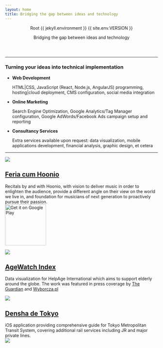 ```yaml
---
layout: home
title: Bridging the gap between ideas and technology
---
```


<div id="home">
  <header>
    <div class="intro-text">
      <p>Root {{ jekyll.environment }} {{ site.env.VERSION }}</p>
      <p>Bridging the gap between ideas and technology</p>
    </div>
  </header>
</div>

----

### Turning your ideas into technical implementation

* **Web Development**

  HTML|CSS, JavaScript (React, Node.js, AngularJS) programming, hosting|cloud deployment, CMS configuration, social media integration

* **Online Marketing**

  Search Engine Optimization, Google Analytics/Tag Manager configuration, Google AdWords/Facebook Ads campaign setup and reporting

* **Consultancy Services**

  Extra services available upon request: data visualization, mobile applications development, financial analysis, graphic design, et cetera
  
----

<section id="products"><div class="content-section-a"><div class="container-fluid"><div class="row"><div class="col-lg-5 push-lg-7 col-sm-6 push-sm-6"><div class="row"><a href="http://feria.hoonio.com"><img class="img-responsive img-fluid pull-sm-right" src="https://lh3.googleusercontent.com/mvwsxK_jpFHLoteeScrcnP1_D1dIO_mv92oyy5AhXDZ8DQ9rOMVI9FajP6dt32Yma9CHr59NbsQStRuyQN2GzU764EHtgjSxRqpkkw=w569-h320-rw-no"></a></div></div><div class="col-lg-7 pull-lg-5 col-sm-6 pull-sm-6"><a href="http://feria.hoonio.com"><h2 class="section-heading">Feria cum Hoonio</h2></a><p class="lead">Recitals by and with Hoonio, with vision to deliver music in order to enlighten the audience, provide a different angle on their view on the world we live in, and foundation for musicians of next generation to proactively pursue their passion.<br><a href="http://hoon.io/feriaApp"><img class="appstore-badge" alt="Get it on Google Play" src="https://play.google.com/intl/en_us/badges/images/generic/en-play-badge.png" width="135px"></a></p></div></div></div></div><div class="content-section-b"><div class="container-fluid"><div class="row"><div class="col-lg-5 col-sm-6"><div class="row"><a href="http://www.helpage.org/global-agewatch/population-ageing-data/global-rankings-map"><img class="img-responsive img-fluid pull-sm-right" src="https://lh3.googleusercontent.com/-TzWilRcgbbc/UktfVGEL8oI/AAAAAAAB5Sk/cPk3nN6PWOo/w980-h551/frontcover-agewatch.jpg"></a></div></div><div class="col-lg-7 col-sm-6"><a href="http://www.helpage.org/global-agewatch/population-ageing-data/global-rankings-map"><h2 class="section-heading">AgeWatch Index</h2></a><p class="lead">Data visualization for HelpAge International which aims to support elderly around the globe. The work was featured in press coverage by <a target="_blank" title="Best and worst places to be old: interactive map" href="http://bit.ly/19YDIBV">The Guardian</a> and <a target="_blank" title="Lepiej niż w Polsce seniorom żyje się w Albanii, na Litwie czy Białorusi. Najgorzej jest z opieką zdrowotną Cały tekst" href="http://bit.ly/1fIVwIv">Wyborcza.pl</a></p></div></div></div></div><div class="content-section-a"><div class="container-fluid"><div class="row"><div class="col-lg-5 push-lg-7 col-sm-6 push-sm-6"><div class="row"><a href="http://hoon.io/1DWTTNa"><img class="img-responsive img-fluid pull-sm-right" src="https://lh3.googleusercontent.com/-sQSx-LtdT3g/VcaHUL1Z2oI/AAAAAAACjxo/Sr3OXnVK2Og/s800-Ic42/denshadetokyo.jpg"></a></div></div><div class="col-lg-7 pull-lg-5 col-sm-6 pull-sm-6"><a href="http://hoon.io/1DWTTNa"><h2 class="section-heading">Densha de Tokyo</h2></a><p class="lead">iOS application providing comprehensive guide for Tokyo Metropolitan Transit System, covering additional rail services including JR and major private lines. <br><a href="http://hoon.io/1DWTTNa"><img class="playstore-badge" src="https://devimages.apple.com.edgekey.net/app-store/marketing/guidelines/images/badge-download-on-the-app-store-jp.svg"></a></p></div></div></div></div></section>